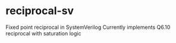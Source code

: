 # reciprocal-sv
Fixed point reciprocal in SystemVerilog
Currently implements Q6.10 reciprocal with saturation logic
